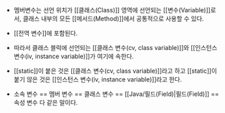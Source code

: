 - 멤버변수는 선언 위치가 [[클래스(Class)]] 영역에 선언되는 [[변수(Variable)]]로서, 클래스 내부의 모든 [[메서드(Method)]]에서 공통적으로 사용할 수 있다.
- [[전역 변수]]에 포함된다.
- 따라서 클래스 블럭에 선언되는 [[클래스 변수(cv, class variable)]]와 [[인스턴스 변수(iv, instance variable)]]가 여기에 속한다.
- [[static]]이 붙은 것은 [[클래스 변수(cv, class variable)]]라고 하고 [[static]]이 붙기 않은 것은 [[인스턴스 변수(iv, instance variable)]]라고 한다.

- 소속 변수 == 멤버 변수 == 클래스 변수 == [[Java/필드(Field)|필드(Field)]] == 속성 변수 다 같은 말이다.
